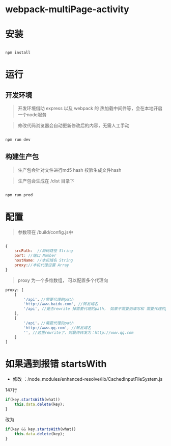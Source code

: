 # webpack-multiPage-activity

# 安装

```javascript

npm install

```

# 运行

## 开发环境

> 开发环境借助 express 以及 webpack 的 热加载中间件等，会在本地开启一个node服务

> 修改代码浏览器会自动更新修改后的内容，无需人工手动

```javascript

npm run dev

```
## 构建生产包

> 生产包会针对文件进行md5 hash 校验生成文件hash

> 生产包会生成在 /dist 目录下

```javascript

npm run prod

```

# 配置

> 参数项在 /build/config.js中

```javascript

{
    srcPath:  //源码路径 String
    port: //端口 Number
    hostName: //本机域名 String
    proxy://本机代理设置 Array
}

```

> proxy 为一个多维数组， 可以配置多个代理向

```javascript
proxy: [
    [
        '/api'，//需要代理的path
        'http://www.baidu.com', //转发域名
        '/api', //是否rewrite 掉需要代理的path， 如果不需要则填写和 需要代理的path 一致，这里不需要rewrite 则最终转发为：http://www.baidu.com/api
    ],
    [
        '/api'，//需要代理的path
        'http://www.qq.com', //转发域名
        '', //这里rewrite了，则最终转发为：http://www.qq.com
    ]
]

```

# 如果遇到报错 startsWith

* 修改 ：/node_modules/enhanced-resolve/lib/CachedInputFileSystem.js 

147行

```javascript
if(key.startsWith(what))
	this.data.delete(key);
}
```

改为
```javascript
if(key && key.startsWith(what))
	this.data.delete(key);
}
```